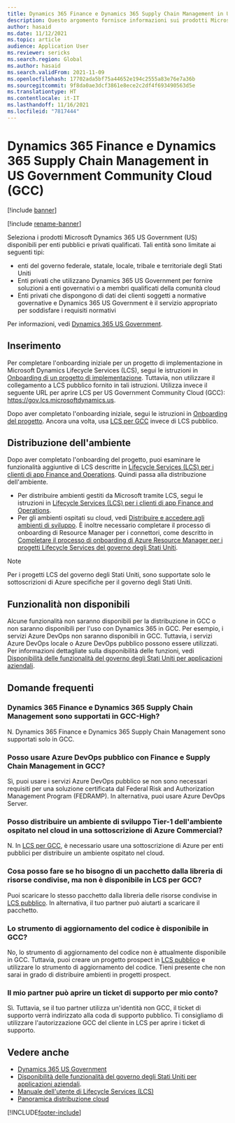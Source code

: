 ```yaml
---
title: Dynamics 365 Finance e Dynamics 365 Supply Chain Management in US Government Community Cloud (GCC)
description: Questo argomento fornisce informazioni sui prodotti Microsoft Dynamics 365 US Government disponibili per enti pubblici e privati qualificati.
author: hasaid
ms.date: 11/12/2021
ms.topic: article
audience: Application User
ms.reviewer: sericks
ms.search.region: Global
ms.author: hasaid
ms.search.validFrom: 2021-11-09
ms.openlocfilehash: 17702ada5bf75a44652e194c2555a83e76e7a36b
ms.sourcegitcommit: 9f8da0ae3dcf3861e8ece2c2df4f693490563d5e
ms.translationtype: HT
ms.contentlocale: it-IT
ms.lasthandoff: 11/16/2021
ms.locfileid: "7817444"
---
```

# <a name="dynamics-365-finance-and-dynamics-365-supply-chain-management-in-us-government-community-cloud-gcc"></a>Dynamics 365 Finance e Dynamics 365 Supply Chain Management in US Government Community Cloud (GCC)

[!include [banner](../includes/banner.md)]

[!include [rename-banner](~/includes/cc-data-platform-banner.md)]

Seleziona i prodotti Microsoft Dynamics 365 US Government (US) disponibili per enti pubblici e privati qualificati. Tali entità sono limitate ai seguenti tipi:

- enti del governo federale, statale, locale, tribale e territoriale degli Stati Uniti
- Enti privati che utilizzano Dynamics 365 US Government per fornire soluzioni a enti governativi o a membri qualificati della comunità cloud
- Enti privati che dispongono di dati dei clienti soggetti a normative governative e Dynamics 365 US Government è il servizio appropriato per soddisfare i requisiti normativi

Per informazioni, vedi [Dynamics 365 US Government](/power-platform/admin/microsoft-dynamics-365-government).

## <a name="onboarding"></a>Inserimento

Per completare l'onboarding iniziale per un progetto di implementazione in Microsoft Dynamics Lifecycle Services (LCS), segui le istruzioni in [Onboarding di un progetto di implementazione](../../../fin-ops-core/fin-ops/imp-lifecycle/onboard.md). Tuttavia, non utilizzare il collegamento a LCS pubblico fornito in tali istruzioni. Utilizza invece il seguente URL per aprire LCS per US Government Community Cloud (GCC): <https://gov.lcs.microsoftdynamics.us>.

Dopo aver completato l'onboarding iniziale, segui le istruzioni in [Onboarding del progetto](../lifecycle-services/project-onboarding.md). Ancora una volta, usa [LCS per GCC](https://gov.lcs.microsoftdynamics.us) invece di LCS pubblico.

## <a name="environment-deployment"></a>Distribuzione dell'ambiente

Dopo aver completato l'onboarding del progetto, puoi esaminare le funzionalità aggiuntive di LCS descritte in [Lifecycle Services (LCS) per i clienti di app Finance and Operations](../../../fin-ops-core/dev-itpro/lifecycle-services/lcs-works-lcs.md). Quindi passa alla distribuzione dell'ambiente.

- Per distribuire ambienti gestiti da Microsoft tramite LCS, segui le istruzioni in [Lifecycle Services (LCS) per i clienti di app Finance and Operations](../../../fin-ops-core/dev-itpro/lifecycle-services/lcs-works-lcs.md#new-deployment-experience).
- Per gli ambienti ospitati su cloud, vedi [Distribuire e accedere agli ambienti di sviluppo](../../../fin-ops-core/dev-itpro/dev-tools/access-instances.md). È inoltre necessario completare il processo di onboarding di Resource Manager per i connettori, come descritto in [Completare il processo di onboarding di Azure Resource Manager per i progetti Lifecycle Services del governo degli Stati Uniti](arm-onbarding-us-goverment.md).

> [!NOTE]
> Per i progetti LCS del governo degli Stati Uniti, sono supportate solo le sottoscrizioni di Azure specifiche per il governo degli Stati Uniti.

## <a name="features-that-arent-available"></a>Funzionalità non disponibili

Alcune funzionalità non saranno disponibili per la distribuzione in GCC o non saranno disponibili per l'uso con Dynamics 365 in GCC. Per esempio, i servizi Azure DevOps non saranno disponibili in GCC. Tuttavia, i servizi Azure DevOps locale o Azure DevOps pubblico possono essere utilizzati. Per informazioni dettagliate sulla disponibilità delle funzioni, vedi [Disponibilità delle funzionalità del governo degli Stati Uniti per applicazioni aziendali](https://aka.ms/BAPFunctionalParity).

## <a name="frequently-asked-questions"></a>Domande frequenti

### <a name="are-dynamics-365-finance-and-dynamics-365-supply-chain-management-supported-in-gcc-high"></a>Dynamics 365 Finance e Dynamics 365 Supply Chain Management sono supportati in GCC-High?

N. Dynamics 365 Finance e Dynamics 365 Supply Chain Management sono supportati solo in GCC.

### <a name="can-i-use-public-azure-devops-with-finance-and-supply-chain-management-in-gcc"></a>Posso usare Azure DevOps pubblico con Finance e Supply Chain Management in GCC?

Sì, puoi usare i servizi Azure DevOps pubblico se non sono necessari requisiti per una soluzione certificata dal Federal Risk and Authorization Management Program (FEDRAMP). In alternativa, puoi usare Azure DevOps Server.

### <a name="can-i-deploy-a-cloud-hosted-environment-tier-1-development-environment-on-an-azure-commercial-subscription"></a>Posso distribuire un ambiente di sviluppo Tier-1 dell'ambiente ospitato nel cloud in una sottoscrizione di Azure Commercial?

N. In [LCS per GCC](https://gov.lcs.microsoftdynamics.us), è necessario usare una sottoscrizione di Azure per enti pubblici per distribuire un ambiente ospitato nel cloud.

### <a name="what-can-i-do-if-i-need-a-package-from-the-shared-asset-library-but-it-isnt-available-in-lcs-for-gcc"></a>Cosa posso fare se ho bisogno di un pacchetto dalla libreria di risorse condivise, ma non è disponibile in LCS per GCC?

Puoi scaricare lo stesso pacchetto dalla libreria delle risorse condivise in [LCS pubblico](https://lcs.dynamics.com). In alternativa, il tuo partner può aiutarti a scaricare il pacchetto.

### <a name="is-the-code-upgrade-tool-available-in-gcc"></a>Lo strumento di aggiornamento del codice è disponibile in GCC?

No, lo strumento di aggiornamento del codice non è attualmente disponibile in GCC. Tuttavia, puoi creare un progetto prospect in [LCS pubblico](https://lcs.dynamics.com) e utilizzare lo strumento di aggiornamento del codice. Tieni presente che non sarai in grado di distribuire ambienti in progetti prospect.

### <a name="can-my-partner-open-a-support-ticket-on-my-behalf"></a>Il mio partner può aprire un ticket di supporto per mio conto?

Sì. Tuttavia, se il tuo partner utilizza un'identità non GCC, il ticket di supporto verrà indirizzato alla coda di supporto pubblico. Ti consigliamo di utilizzare l'autorizzazione GCC del cliente in LCS per aprire i ticket di supporto.

## <a name="see-also"></a>Vedere anche

- [Dynamics 365 US Government](/power-platform/admin/microsoft-dynamics-365-government)
- [Disponibilità delle funzionalità del governo degli Stati Uniti per applicazioni aziendali](https://aka.ms/BAPFunctionalParity).
- [Manuale dell'utente di Lifecycle Services (LCS)](../../../fin-ops-core/dev-itpro/lifecycle-services/lcs-user-guide.md)
- [Panoramica distribuzione cloud](../../../fin-ops-core/dev-itpro/deployment/cloud-deployment-overview.md)

[!INCLUDE[footer-include](../../../includes/footer-banner.md)]
